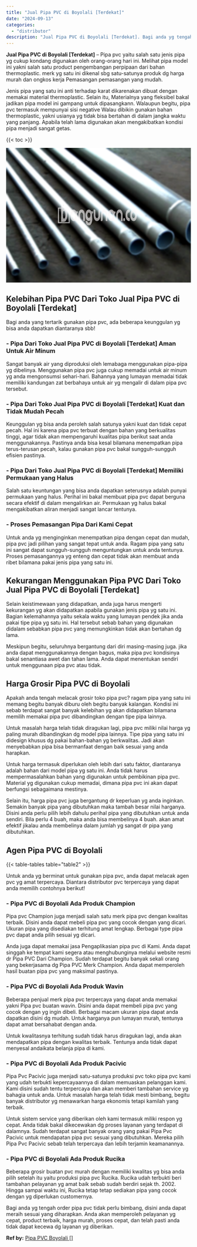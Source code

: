 ```yaml
---
title: "Jual Pipa PVC di Boyolali [Terdekat]"
date: "2024-09-13"
categories: 
  - "distributor"
description: "Jual Pipa PVC di Boyolali [Terdekat]. Bagi anda yg tengah order pipa pvc tidak perlu bimbang, disini anda dapat meraih sesuai yang diharapkan. Anda akan memp..."
---
```


**Jual Pipa PVC di Boyolali \[Terdekat\]** – Pipa pvc yaitu salah satu jenis pipa yg cukup kondang digunakan oleh orang-orang hari ini. Melihat pipa model ini yakni salah satu product pengembangan perpipaan dari bahan thermoplastic. merk yg satu ini dikenal sbg satu-satunya produk dg harga murah dan ongkos kerja Pemasangan pemasangan yang mudah.

Jenis pipa yang satu ini anti terhadap karat dikarenakan dibuat dengan memakai material thermoplastic. Selain itu, Materialnya yang fleksibel bakal jadikan pipa model ini gampang untuk dipasangkann. Walaupun begitu, pipa pvc termasuk mempunyai sisi negative Walau dibikin gunakan bahan thermoplastic, yakni usianya yg tidak bisa bertahan di dalam jangka waktu yang panjang. Apabila telah lama digunakan akan mengakibatkan kondisi pipa menjadi sangat getas.

{{< toc >}}

![Jual Pipa PVC di Boyolali [Terdekat]](/images/jaul-pipa-pvc-21.png)

## Kelebihan Pipa PVC Dari Toko Jual Pipa PVC di Boyolali \[Terdekat\]

Bagi anda yang tertarik gunakan pipa pvc, ada beberapa keunggulan yg bisa anda dapatkan diantaranya sbb!

### \- Pipa Dari Toko Jual Pipa PVC di Boyolali \[Terdekat\] Aman Untuk Air Minum

Sangat banyak air yang diproduksi oleh lemabaga menggunakan pipa-pipa yg dibelinya. Menggunakan pipa pvc juga cukup memadai untuk air minum yg anda mengonsumsi sehari-hari. Bahannya yang lumayan memadai tidak memiliki kandungan zat berbahaya untuk air yg mengalir di dalam pipa pvc tersebut.

### \- Pipa Dari Toko Jual Pipa PVC di Boyolali \[Terdekat\] Kuat dan Tidak Mudah Pecah

Keunggulan yg bisa anda peroleh salah satunya yakni kuat dan tidak cepat pecah. Hal ini karena pipa pvc terbuat dengan bahan yang berkualitas tinggi, agar tidak akan mempengaruhi kualitas pipa berikut saat anda menggunakannya. Pastinya anda bisa kesal bilamana menempatkan pipa terus-terusan pecah, kalau gunakan pipa pvc bakal sungguh-sungguh efisien pastinya.

### \- Pipa Dari Toko Jual Pipa PVC di Boyolali \[Terdekat\] Memiliki Permukaan yang Halus

Salah satu keuntungan yang bisa anda dapatkan seterusnya adalah punyai permukaan yang halus. Perihal ini bakal membuat pipa pvc dapat berguna secara efektif di dalam mengalirkan air. Permukaan yg halus bakal mengakibatkan aliran menjadi sangat lancar tentunya.

### \- Proses Pemasangan Pipa Dari Kami Cepat

Untuk anda yg menginginkan menempatkan pipa dengan cepat dan mudah, pipa pvc jadi pilihan yang sangat tepat untuk anda. Ragam pipa yang satu ini sangat dapat sungguh-sungguh menguntungkan untuk anda tentunya. Proses pemasangannya yg enteng dan cepat tidak akan membuat anda ribet bilamana pakai jenis pipa yang satu ini.

## Kekurangan Menggunakan Pipa PVC Dari Toko Jual Pipa PVC di Boyolali \[Terdekat\]

Selain keistimewaan yang didapatkan, anda juga harus mengerti kekurangan yg akan didapatkan apabila gunakan jenis pipa yg satu ini. Bagian kelemahannya yaitu sekala waktu yang lumayan pendek jika anda pakai tipe pipa yg satu ini. Hal tersebut sebab bahan yang digunakan didalam sebabkan pipa pvc yang memungkinkan tidak akan bertahan dg lama.

Meskipun begitu, seluruhnya bergantung dari diri masing-masing juga. jika anda dapat menggunakannya dengan bagus, maka pipa pvc kondisinya bakal senantiasa awet dan tahan lama. Anda dapat menentukan sendiri untuk menggunaan pipa pvc atau tidak.

## Harga Grosir Pipa PVC di Boyolali

Apakah anda tengah melacak grosir toko pipa pvc? ragam pipa yang satu ini memang begitu banyak diburu oleh begitu banyak kalangan. Kondisi ini sebab terdapat sangat banyak kelebihan yg akan didapatkan bilamana memilih memakai pipa pvc dibandingkan dengan tipe pipa lainnya.

Untuk masalah harga telah tidak diragukan lagi, pipa pvc miliki nilai harga yg paling murah dibandingkan dg model pipa lainnya. Tipe pipa yang satu ini didesign khusus dg pakai bahan-bahan yg berkwalitas. Jadi akan menyebabkan pipa bisa bermanfaat dengan baik sesuai yang anda harapkan.

Untuk harga termasuk diperlukan oleh lebih dari satu faktor, diantaranya adalah bahan dari model pipa yg satu ini. Anda tidak harus mempermasalahkan bahan yang digunakan untuk pembikinan pipa pvc. Material yg digunakan cukup memadai, dimana pipa pvc ini akan dapat berfungsi sebagaimana mestinya.

Selain itu, harga pipa pvc juga bergantung dr keperluan yg anda inginkan. Semakin banyak pipa yang dibutuhkan maka tambah besar nilai harganya. Disini anda perlu pilih lebih dahulu perihal pipa yang dibutuhkan untuk anda sendiri. Bila perlu 4 buah, maka anda bisa membelinya 4 buah. akan amat efektif jikalau anda membelinya dalam jumlah yg sangat dr pipa yang dibutuhkan.

## Agen Pipa PVC di Boyolali

{{< table-tables table="table2" >}}

Untuk anda yg berminat untuk gunakan pipa pvc, anda dapat melacak agen pvc yg amat terpercaya. Diantara distributor pvc terpercaya yang dapat anda memilih contohnya berikut!

### \- Pipa PVC di Boyolali Ada Produk Champion

Pipa pvc Champion juga menjadi salah satu merk pipa pvc dengan kwalitas terbaik. Disini anda dapat mebeli pipa pvc yang cocok dengan yang dicari. Ukuran pipa yang disediakan terhitung amat lengkap. Berbagai type pipa pvc dapat anda pilih sesuai yg dicari.

Anda juga dapat memakai jasa Pengaplikasian pipa pvc di Kami. Anda dapat singgah ke tempat kami segera atau menghubunginya melalui website resmi dr Pipa PVC Dari Champion. Sudah terdapat begitu banyak sekali orang yang bekerjasama dg Pipa PVC Merk Champion. Anda dapat memperoleh hasil buatan pipa pvc yang maksimal pastinya.

### \- Pipa PVC di Boyolali Ada Produk Wavin

Beberapa penjual merk pipa pvc terpercaya yang dapat anda memakai yakni Pipa pvc buatan wavin. Disini anda dapat membeli pipa pvc yang cocok dengan yg ingin dibeli. Berbagai macam ukuran pipa dapat anda dapatkan disini dg mudah. Untuk harganya pun lumayan murah, tentunya dapat amat bersahabat dengan anda.

Untuk kwalitasnya terhitung sudah tidak harus diragukan lagi, anda akan mendapatkan pipa dengan kwalitas terbaik. Tentunya anda tidak dapat menyesal andaikata belanja pipa di kami.

### \- Pipa PVC di Boyolali Ada Produk Pacivic

Pipa Pvc Pacivic juga menjadi satu-satunya produksi pvc toko pipa pvc kami yang udah terbukti kepercayaannya di dalam memuaskan pelanggan kami. Kami disini sudah tentu terpercaya dan akan memberi tambahan service yg bahagia untuk anda. Untuk masalah harga telah tidak mesti bimbang, begitu banyak distributor yg menawarkan harga ekonomis tetapi kamilah yang terbaik.

Untuk sistem service yang diberikan oleh kami termasuk miliki respon yg cepat. Anda tidak bakal dikecewakan dg proses layanan yang terdapat di dalamnya. Sudah terdapat sangat banyak orang yang pakai Pipa Pvc Pacivic untuk mendapatan pipa pvc sesuai yang dibutuhkan. Mereka pilih Pipa Pvc Pacivic sebab telah terpercaya dan lebih terjamin keamanannya.

### \- Pipa PVC di Boyolali Ada Produk Rucika

Beberapa grosir buatan pvc murah dengan memiliki kwalitas yg bisa anda pilih setelah itu yaitu produksi pipa pvc Rucika. Rucika udah terbukti beri tambahan pelayanan yg amat baik sebab sudah berdiri sejak th. 2002. Hingga sampai waktu ini, Rucika tetap tetap sediakan pipa yang cocok dengan yg diperlukan customernya.

Bagi anda yg tengah order pipa pvc tidak perlu bimbang, disini anda dapat meraih sesuai yang diharapkan. Anda akan memperoleh pelayanan yg cepat, product terbaik, harga murah, proses cepat, dan telah pasti anda tidak dapat kecewa dg layanan yg diberikan.

**Ref by:** [Pipa PVC Boyolali []](https://id.wikipedia.org/wiki/Pipa)
